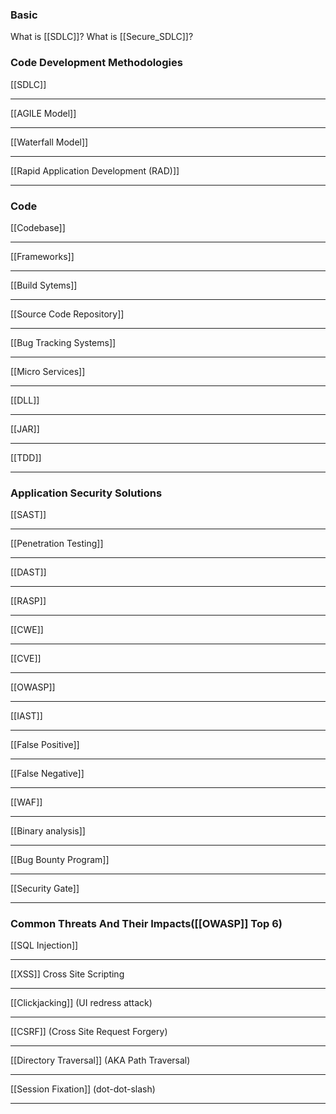 ### Basic
What is [[SDLC]]?
What is [[Secure_SDLC]]?

### Code Development Methodologies 

 [[SDLC]]
___
[[AGILE Model]]
___
[[Waterfall Model]]
___
[[Rapid Application Development (RAD)]]
___


### Code

[[Codebase]]
___
[[Frameworks]]
___
[[Build Sytems]] 
___
[[Source Code Repository]]
___
[[Bug Tracking Systems]] 
___
[[Micro Services]]
___
[[DLL]] 
___
[[JAR]] 
___
[[TDD]] 
___


### Application Security Solutions

[[SAST]]
___
[[Penetration Testing]] 
___
[[DAST]] 
___ 
[[RASP]] 
___
[[CWE]]
___
[[CVE]]
___
[[OWASP]]
___
[[IAST]] 
___
[[False Positive]]
___
[[False Negative]]
___
[[WAF]]
___
[[Binary analysis]]
___
[[Bug Bounty Program]]
___
[[Security Gate]]
___


### Common Threats And Their Impacts([[OWASP]] Top 6)
[[SQL Injection]] 
___
[[XSS]] Cross Site Scripting
___
[[Clickjacking]] (UI redress attack)
___
[[CSRF]] (Cross Site Request Forgery)
___
[[Directory Traversal]] (AKA Path Traversal)
___
[[Session Fixation]] (dot-dot-slash)
___


